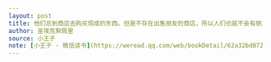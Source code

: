 ```yaml
---
layout: post
title: 他们总到商店去购买现成的东西。但是不存在出售朋友的商店，所以人们也就不会有朋友。
author: 圣埃克絮佩里
source: 小王子
note: [小王子 - 微信读书](https://weread.qq.com/web/bookDetail/62a32bd0726a673262afe98) PART 21
---
```

